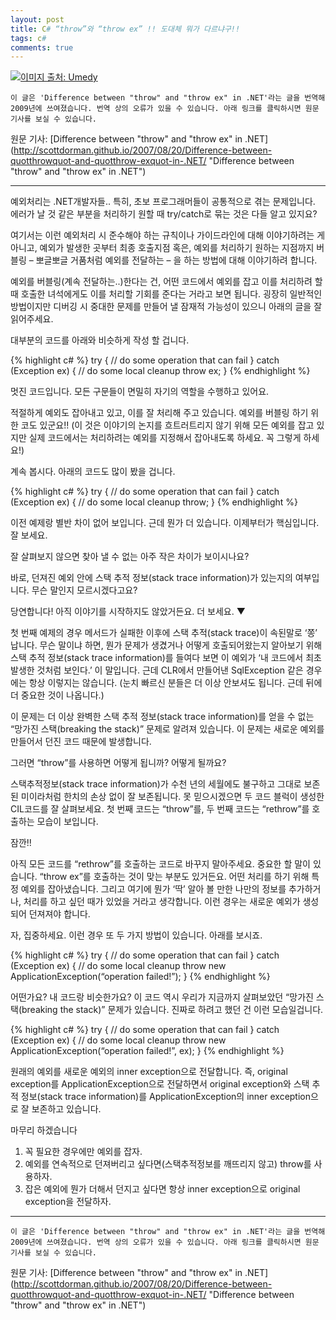 ```yaml
---
layout: post
title: C# “throw”와 “throw ex” !! 도대체 뭐가 다르냐구!!
tags: c#
comments: true
---
```

[![이미지 출처: Umedy](https://s26.postimg.org/fymp5uc1l/88750_c444_7.jpg)](https://postimg.org/image/ye7638q5x/)

`이 글은 'Difference between "throw" and "throw ex" in .NET'라는 글을 번역해 2009년에 쓰여졌습니다. 번역 상의 오류가 있을 수 있습니다. 아래 링크를 클릭하시면 원문 기사를 보실 수 있습니다.`

원문 기사: [Difference between "throw" and "throw ex" in .NET](http://scottdorman.github.io/2007/08/20/Difference-between-quotthrowquot-and-quotthrow-exquot-in-.NET/ "Difference between "throw" and "throw ex" in .NET")

---

예외처리는 .NET개발자들.. 특히, 초보 프로그래머들이 공통적으로 겪는 문제입니다. 에러가 날 것 같은 부분을 처리하기 원할 때 try/catch로 묶는 것은 다들 알고 있지요?

여기서는 이런 예외처리 시 준수해야 하는 규칙이나 가이드라인에 대해 이야기하려는 게 아니고, 예외가 발생한 곳부터 최종 호출지점 혹은, 예외를 처리하기 원하는 지점까지 버블링 – 뽀글뽀글 거품처럼 예외를 전달하는 – 을 하는 방법에 대해 이야기하려 합니다.

예외를 버블링(계속 전달하는..)한다는 건, 어떤 코드에서 예외를 잡고 이를 처리하려 할 때 호출한 녀석에게도 이를 처리할 기회를 준다는 거라고 보면 됩니다. 굉장히 일반적인 방법이지만 디버깅 시 중대한 문제를 만들어 낼 잠재적 가능성이 있으니 아래의 글을 잘 읽어주세요.

대부분의 코드를 아래와 비슷하게 작성 할 겁니다.

{% highlight c# %}
try
{
    // do some operation that can fail
}
catch (Exception ex)
{
    // do some local cleanup
    throw ex;
}
{% endhighlight %}

멋진 코드입니다. 모든 구문들이 면밀히 자기의 역할을 수행하고 있어요.

적절하게 예외도 잡아내고 있고, 이를 잘 처리해 주고 있습니다. 예외를 버블링 하기 위한 코도 있군요!! (이 것은 이야기의 논지를 흐트러트리지 않기 위해 모든 예외를 잡고 있지만 실제 코드에서는 처리하려는 예외를 지정해서 잡아내도록 하세요. 꼭 그렇게 하세요!)

계속 봅시다. 아래의 코드도 많이 봤을 겁니다.

{% highlight c# %}
try
{
    // do some operation that can fail
}
catch (Exception ex)
{
    // do some local cleanup
    throw;
}
{% endhighlight %}

이전 예제랑 별반 차이 없어 보입니다. 근데 뭔가 더 있습니다.
이제부터가 핵심입니다. 잘 보세요.

잘 살펴보지 않으면 찾아 낼 수 없는 아주 작은 차이가 보이시나요?

바로, 던져진 예외 안에 스택 추적 정보(stack trace information)가 있는지의 여부입니다.
무슨 말인지 모르시겠다고요?

당연합니다!
아직 이야기를 시작하지도 않았거든요. 더 보세요. ▼

첫 번째 예제의 경우 메서드가 실패한 이후에 스택 추적(stack trace)이 속된말로 ‘쫑’ 납니다. 무슨 말이냐 하면, 뭔가 문제가 생겼거나 어떻게 호출되어왔는지 알아보기 위해 스택 추적 정보(stack trace information)를 들여다 보면 이 예외가 ‘내 코드에서 최초 발생한 것처럼 보인다.’ 이 말입니다. 근데 CLR에서 만들어낸 SqlException 같은 경우에는 항상 이렇지는 않습니다. (눈치 빠르신 분들은 더 이상 안보셔도 됩니다. 근데 뒤에 더 중요한 것이 나옵니다.)

이 문제는 더 이상 완벽한 스택 추적 정보(stack trace information)를 얻을 수 없는 “망가진 스택(breaking the stack)” 문제로 알려져 있습니다. 이 문제는 새로운 예외를 만들어서 던진 코드 때문에 발생합니다.

그러면 “throw”를 사용하면 어떻게 됩니까?
어떻게 될까요?

스택추적정보(stack trace information)가 수천 년의 세월에도 불구하고 그대로 보존된 미이라처럼 한치의 손상 없이 잘 보존됩니다. 못 믿으시겠으면 두 코드 블럭이 생성한 CIL코드를 잘 살펴보세요. 첫 번째 코드는 “throw”를, 두 번째 코드는 “rethrow”를 호출하는 모습이 보입니다.

잠깐!!

아직 모든 코드를 “rethrow”를 호출하는 코드로 바꾸지 말아주세요. 중요한 할 말이 있습니다. “throw ex”를 호출하는 것이 맞는 부분도 있거든요. 어떤 처리를 하기 위해 특정 예외를 잡아냈습니다. 그리고 여기에 뭔가 ‘딱’ 알아 볼 만한 나만의 정보를 추가하거나, 처리를 하고 싶던 때가 있었을 거라고 생각합니다. 이런 경우는 새로운 예외가 생성되어 던져져야 합니다.

자, 집중하세요. 이런 경우 또 두 가지 방법이 있습니다. 아래를 보시죠.

{% highlight c# %}
try
{
    // do some operation that can fail
}
catch (Exception ex)
{
    // do some local cleanup
    throw new ApplicationException(“operation failed!”);
}
{% endhighlight %}

어떤가요? 내 코드랑 비슷한가요? 이 코드 역시 우리가 지금까지 살펴보았던 “망가진 스택(breaking the stack)” 문제가 있습니다. 진짜로 하려고 했던 건 이런 모습일겁니다.

{% highlight c# %}
try
{
    // do some operation that can fail
}
catch (Exception ex)
{
    // do some local cleanup
    throw new ApplicationException(“operation failed!”, ex);
}
{% endhighlight %}

원래의 예외를 새로운 예외의 inner exception으로 전달합니다. 즉, original exception를 ApplicationException으로 전달하면서 original exception와 스택 추적 정보(stack trace information)를 ApplicationException의 inner exception으로 잘 보존하고 있습니다.

마무리 하겠습니다

1. 꼭 필요한 경우에만 예외를 잡자.   
2. 예외를 연속적으로 던져버리고 싶다면(스택추적정보를 깨뜨리지 않고) throw를 사용하자.   
3. 잡은 예외에 뭔가 더해서 던지고 싶다면 항상 inner exception으로 original exception을 전달하자.   

---

`이 글은 'Difference between "throw" and "throw ex" in .NET'라는 글을 번역해 2009년에 쓰여졌습니다. 번역 상의 오류가 있을 수 있습니다. 아래 링크를 클릭하시면 원문 기사를 보실 수 있습니다.`

원문 기사: [Difference between "throw" and "throw ex" in .NET](http://scottdorman.github.io/2007/08/20/Difference-between-quotthrowquot-and-quotthrow-exquot-in-.NET/ "Difference between "throw" and "throw ex" in .NET")